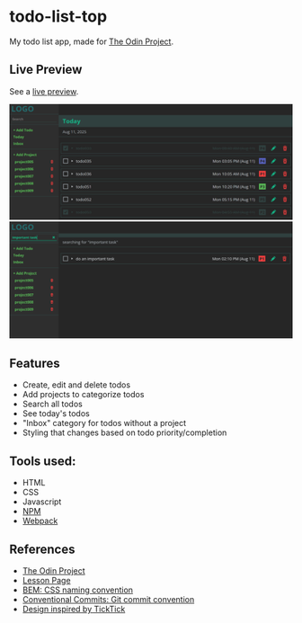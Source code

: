 # todo-list-top
My todo list app, made for [The Odin Project](https://www.theodinproject.com/).

## Live Preview
See a [live preview](https://jacobsmithdev.github.io/todo-list-top/).

![site preview](/src/img/site_preview_1.png)
![site preview of search bar](/src/img/site_preview_2.png)


## Features
 - Create, edit and delete todos
 - Add projects to categorize todos
 - Search all todos
 - See today's todos
 - "Inbox" category for todos without a project
 - Styling that changes based on todo priority/completion

## Tools used:
 - HTML
 - CSS
 - Javascript
 - [NPM](https://www.npmjs.com/)
 - [Webpack](https://webpack.js.org/)

## References
 - [The Odin Project](https://www.theodinproject.com/)
 - [Lesson Page](https://www.theodinproject.com/lessons/node-path-javascript-todo-list)
 - [BEM: CSS naming convention](https://getbem.com/introduction/)
 - [Conventional Commits: Git commit convention](https://www.conventionalcommits.org/en/v1.0.0/)
 - [Design inspired by TickTick](https://ticktick.com/)